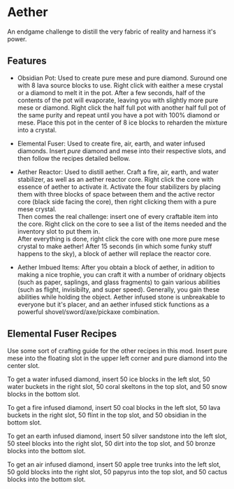# Aether
An endgame challenge to distill the very fabric of reality and harness it's power.
## Features
* Obsidian Pot: Used to create pure mese and pure diamond. Suround one with 8 lava source blocks to use. Right click with eaither a mese crystal or a diamond to melt it in the pot. After a few seconds, half of the contents of the pot will evaporate, leaving you with slightly more pure mese or diamond. Right click the half full pot with another half full pot of the same purity and repeat until you have a pot with 100% diamond or mese. Place this pot in the center of 8 ice blocks to reharden the mixture into a crystal.

* Elemental Fuser: Used to create fire, air, earth, and water infused diamonds. Insert *pure* diamond and mese into their respective slots, and then follow the recipes detailed bellow. 

* Aether Reactor: Used to distill aether. Craft a fire, air, earth, and water stabilizer, as well as an aether reactor core. Right click the core with essence of aether to activate it. Activate the four stabilizers by placing them with three blocks of space between them and the active rector core (black side facing the core), then right clicking them with a pure mese crystal. <br>Then comes the real challenge: insert one of every craftable item into the core. Right click on the core to see a list of the items needed and the inventory slot to put them in. <br>After everything is done, right click the core with one more pure mese crystal to make aether! After 15 seconds (in which some funky stuff happens to the sky), a block of aether will replace the reactor core.

* Aether Imbued Items: After you obtain a block of aether, in adition to making a nice trophie, you can craft it with a number of oridnary objects (such as paper, saplings, and glass fragments) to gain various abilities (such as flight, invisibilty, and super speed). Generally, you gain these abilities while holding the object. Aether infused stone is unbreakable to everyone but it's placer, and an aether infused stick functions as a powerful shovel/sword/axe/pickaxe combination.

## Elemental Fuser Recipes 
Use some sort of crafting guide for the other recipes in this mod. Insert pure mese into the floating slot in the upper left corner and pure diamond into the center slot.

To get a water infused diamond, insert 50 ice blocks in the left slot, 50 water buckets in the right slot, 50 coral skeltons in the top slot, and 50 snow blocks in the bottom slot.

To get a fire infused diamond, insert 50 coal blocks in the left slot, 50 lava buckets in the right slot, 50 flint in the top slot, and 50 obsidian in the bottom slot.

To get an earth infused diamond, insert 50 silver sandstone into the left slot, 50 steel blocks into the right slot, 50 dirt into the top slot, and 50 bronze blocks into the bottom slot. 

To get an air infused  diamond, insert 50 apple tree trunks into the left slot, 50 gold blocks into the right slot, 50 papyrus into the top slot, and 50 cactus blocks into the bottom slot.
